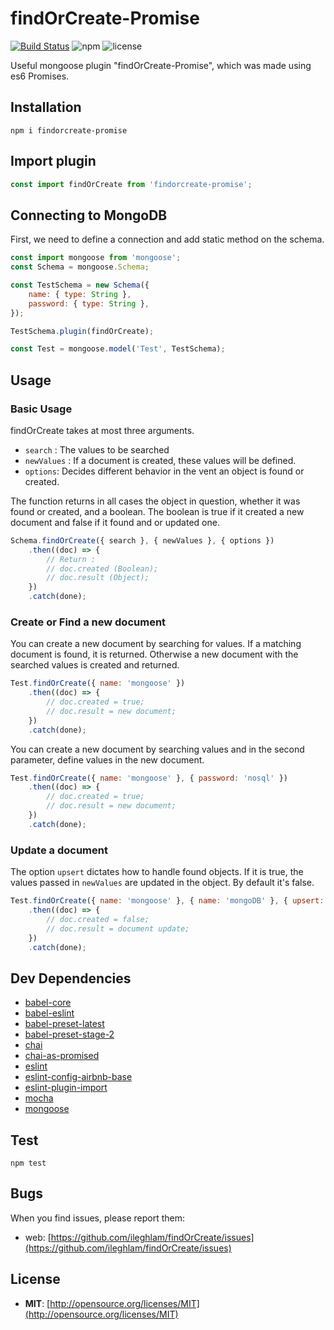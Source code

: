 # findOrCreate-Promise

[![Build Status](https://travis-ci.org/travis-ci/travis-web.svg?branch=master)](https://travis-ci.org/travis-ci/travis-web)
![npm](https://img.shields.io/npm/v/findorcreate-promise.svg) ![license](https://img.shields.io/npm/l/findorcreate-promise.svg)


Useful mongoose plugin "findOrCreate-Promise", which was made using es6 Promises.

## Installation

```
npm i findorcreate-promise
```

## Import plugin


```javascript
const import findOrCreate from 'findorcreate-promise';
```

## Connecting to MongoDB

First, we need to define a connection and add static method on the schema.

```javascript
const import mongoose from 'mongoose';
const Schema = mongoose.Schema;

const TestSchema = new Schema({
    name: { type: String },
    password: { type: String },
});

TestSchema.plugin(findOrCreate);

const Test = mongoose.model('Test', TestSchema);
```

## Usage

### Basic Usage

findOrCreate takes at most three arguments.

* `search` : The values to be searched
* `newValues` : If a document is created, these values will be defined.
* `options`: Decides different behavior in the vent an object is found or created.

The function returns in all cases the object in question, whether it was found or created, and a boolean.
The boolean is true if it created a new document and false if it found and or updated one.

```javascript
Schema.findOrCreate({ search }, { newValues }, { options })
    .then((doc) => {
        // Return :
        // doc.created (Boolean);
        // doc.result (Object);
    })
    .catch(done);
```

### Create or Find a new document

You can create a new document by searching for values. If a matching document is found, it is returned.
Otherwise a new document with the searched values is created and returned.

```javascript
Test.findOrCreate({ name: 'mongoose' })
    .then((doc) => {
        // doc.created = true;
        // doc.result = new document;
    })
    .catch(done);
```

You can create a new document by searching values and in the second parameter, define values in the
new document.


```javascript
Test.findOrCreate({ name: 'mongoose' }, { password: 'nosql' })
    .then((doc) => {
        // doc.created = true;
        // doc.result = new document;
    })
    .catch(done);
```

### Update a document


The option `upsert` dictates how to handle found objects. If it is true, the values passed in `newValues`
are updated in the object. By default it's false.

```javascript
Test.findOrCreate({ name: 'mongoose' }, { name: 'mongoDB' }, { upsert: true })
    .then((doc) => {
        // doc.created = false;
        // doc.result = document update;
    })
    .catch(done);
```


## Dev Dependencies

* [babel-core](https://github.com/babel/babel/tree/master/packages/babel-core)
* [babel-eslint](https://github.com/babel/babel-eslint)
* [babel-preset-latest](https://github.com/babel/babel/tree/master/packages/babel-preset-latest)
* [babel-preset-stage-2](https://github.com/babel/babel/tree/master/packages/babel-preset-stage-2)
* [chai](https://github.com/chaijs/chai)
* [chai-as-promised](https://github.com/domenic/chai-as-promised)
* [eslint](https://github.com/eslint/eslint)
* [eslint-config-airbnb-base](https://github.com/airbnb/javascript)
* [eslint-plugin-import](https://github.com/benmosher/eslint-plugin-import)
* [mocha](https://github.com/mochajs/mocha)
* [mongoose](https://github.com/Automattic/mongoose)

## Test

```
npm test
```

## Bugs

When you find issues, please report them:

* web: [https://github.com/ileghlam/findOrCreate/issues](https://github.com/ileghlam/findOrCreate/issues)

## License

* __MIT__: [http://opensource.org/licenses/MIT](http://opensource.org/licenses/MIT)